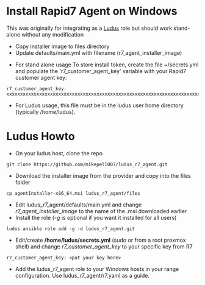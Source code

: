 # Install Rapid7 Agent on Windows

This was originally for integrating as a [Ludus](https://ludus.cloud) role but should work stand-alone without any modification
- Copy installer image to files directory
- Update defaults/main.yml with filename (r7_agent_installer_image)

* For stand alone usage
To store install token, create the file ~/secrets.yml and populate the 'r7_customer_agent_key' variable with your Rapid7 customer agent key:
```
r7_customer_agent_key: xxxxxxxxxxxxxxxxxxxxxxxxxxxxxxxxxxxxxxxxxxxxxxxxxxxxxxxxxxxxxxxxxxxxxxxxxxxxxxxxxxxxxxxxxxxxxxxxxxx
```

* For Ludus usage, this file must be in the ludus user home directory (typically /home/ludus).

# Ludus Howto
* On your ludus host, clone the repo

```git clone https://github.com/mikepell007/ludus_r7_agent.git```
* Download the installer image from the provider and copy into the files folder

```cp agentInstaller-x86_64.msi ludus_r7_agent/files```
* Edit ludus_r7_agent/defaults/main.yml and change *r7_agent_installer_image* to the name of the .msi downloaded earlier
* Install the role (*-g* is optional if you want it installed for all users)

```ludus ansible role add -g -d ludus_r7_agent.git```
* Edit/create **/home/ludus/secrets.yml** (sudo or from a root proxmox shell) and change *r7_customer_agent_key* to your specific key from R7

```r7_customer_agent_key: <put your key here>```
* Add the ludus_r7_agent role to your Windows hosts in your range configuration.  Use ludus_r7_agent/r7.yaml as a guide.  
